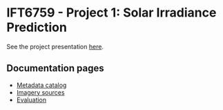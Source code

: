 # IFT6759 - Project 1: Solar Irradiance Prediction

See the project presentation [here](@@@@TODO@@@@).

## Documentation pages

- [Metadata catalog](https://github.com/mila-iqia/ift6759/blob/master/projects/project1/dataframe.md)
- [Imagery sources](https://github.com/mila-iqia/ift6759/blob/master/projects/project1/datasources.md)
- [Evaluation](https://github.com/mila-iqia/ift6759/blob/master/projects/project1/evaluation.md)
